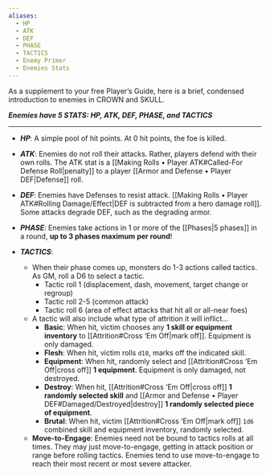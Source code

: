 ```yaml
---
aliases:
  - HP
  - ATK
  - DEF
  - PHASE
  - TACTICS
  - Enemy Primer
  - Enemies Stats
---
```

As a supplement to your free Player’s Guide, here is a brief, condensed introduction to enemies in CROWN and SKULL.

***Enemies have 5 STATS: HP, ATK, DEF, PHASE, and TACTICS***

---
- ***HP***: A simple pool of hit points. At 0 hit points, the foe is killed.

- ***ATK***: Enemies do not roll their attacks. Rather, players defend with their own rolls. The ATK stat is a [[Making Rolls • Player ATK#Called-For Defense Roll|penalty]] to a player [[Armor and Defense • Player DEF|Defense]] roll. 

- ***DEF***: Enemies have Defenses to resist attack. [[Making Rolls • Player ATK#Rolling Damage/Effect|DEF is subtracted from a hero damage roll]]. Some attacks degrade DEF, such as the degrading armor.

- ***PHASE***: Enemies take actions in 1 or more of the [[Phases|5 phases]] in a round, **up to 3 phases maximum per round**! 

- ***TACTICS***:
	- When their phase comes up, monsters do 1-3 actions called tactics. As GM, roll a D6 to select a tactic.
		- Tactic roll 1 (displacement, dash, movement, target change or regroup)
		- Tactic roll 2-5 (common attack) 
		- Tactic roll 6 (area of effect attacks that hit all or all-near foes)
	- A tactic will also include what type of attrition it will inflict... 
		- **Basic**: When hit, victim chooses any **1 skill or equipment inventory** to [[Attrition#Cross ‘Em Off|mark off]]. Equipment is only damaged.
		- **Flesh**: When hit, victim rolls `d10`, marks off the indicated skill.
		- **Equipment**: When hit, randomly select and [[Attrition#Cross ‘Em Off|cross off]] **1 equipment**. Equipment is only damaged, not destroyed.
		- **Destroy**: When hit, [[Attrition#Cross ‘Em Off|cross off]] **1 randomly selected skill** and [[Armor and Defense • Player DEF#Damaged/Destroyed|destroy]] **1 randomly selected piece of equipment**. 
		- **Brutal**: When hit, victim [[Attrition#Cross ‘Em Off|mark off]] `1d6` combined skill and equipment inventory, randomly selected.
	- **Move-to-Engage**: Enemies need not be bound to tactics rolls at all times. They may just move-to-engage, getting in attack position or range before rolling tactics. Enemies tend to use move-to-engage to reach their most recent or most severe attacker.